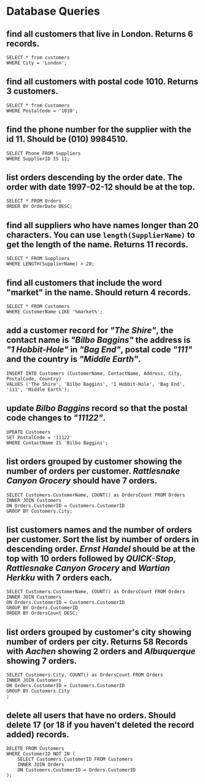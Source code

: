 # Database Queries

## find all customers that live in London. Returns 6 records.
```
SELECT * from customers
WHERE City = 'London';
```

## find all customers with postal code 1010. Returns 3 customers.
```
SELECT * from Customers
WHERE PostalCode = '1010';
```

## find the phone number for the supplier with the id 11. Should be (010) 9984510.
```
SELECT Phone FROM Suppliers
WHERE SupplierID IS 11;
```

## list orders descending by the order date. The order with date 1997-02-12 should be at the top.
```
SELECT * FROM Orders
ORDER BY OrderDate DESC;
```

## find all suppliers who have names longer than 20 characters. You can use `length(SupplierName)` to get the length of the name. Returns 11 records.
```
SELECT * FROM Suppliers
WHERE LENGTH(SupplierName) > 20;
```

## find all customers that include the word "market" in the name. Should return 4 records.
```
SELECT * FROM Customers
WHERE CustomerName LIKE '%market%';
```

## add a customer record for _"The Shire"_, the contact name is _"Bilbo Baggins"_ the address is _"1 Hobbit-Hole"_ in _"Bag End"_, postal code _"111"_ and the country is _"Middle Earth"_.
```
INSERT INTO Customers (CustomerName, ContactName, Address, City, PostalCode, Country)
VALUES ('The Shire', 'Bilbo Baggins', '1 Hobbit-Hole', 'Bag End', '111', 'Middle Earth');
```

## update _Bilbo Baggins_ record so that the postal code changes to _"11122"_.
```
UPDATE Customers
SET PostalCode = '11122'
WHERE ContactName IS 'Bilbo Baggins';
```

## list orders grouped by customer showing the number of orders per customer. _Rattlesnake Canyon Grocery_ should have 7 orders.
```
SELECT Customers.CustomerName, COUNT() as OrdersCount FROM Orders
INNER JOIN Customers
ON Orders.CustomerID = Customers.CustomerID
GROUP BY Customers.City;
```

## list customers names and the number of orders per customer. Sort the list by number of orders in descending order. _Ernst Handel_ should be at the top with 10 orders followed by _QUICK-Stop_, _Rattlesnake Canyon Grocery_ and _Wartian Herkku_ with 7 orders each.
```
SELECT Customers.CustomerName, COUNT() as OrdersCount FROM Orders
INNER JOIN Customers
ON Orders.CustomerID = Customers.CustomerID
GROUP BY Orders.CustomerID
ORDER BY OrdersCount DESC;
```

## list orders grouped by customer's city showing number of orders per city. Returns 58 Records with _Aachen_ showing 2 orders and _Albuquerque_ showing 7 orders.
```
SELECT Customers.City, COUNT() as OrdersCount FROM Orders
INNER JOIN Customers
ON Orders.CustomerID = Customers.CustomerID
GROUP BY Customers.City
;
```

## delete all users that have no orders. Should delete 17 (or 18 if you haven't deleted the record added) records.
```
DELETE FROM Customers
WHERE CustomerID NOT IN (
	SELECT Customers.CustomerID FROM Customers 
    INNER JOIN Orders
    ON Customers.CustomerID = Orders.CustomerID
);
```